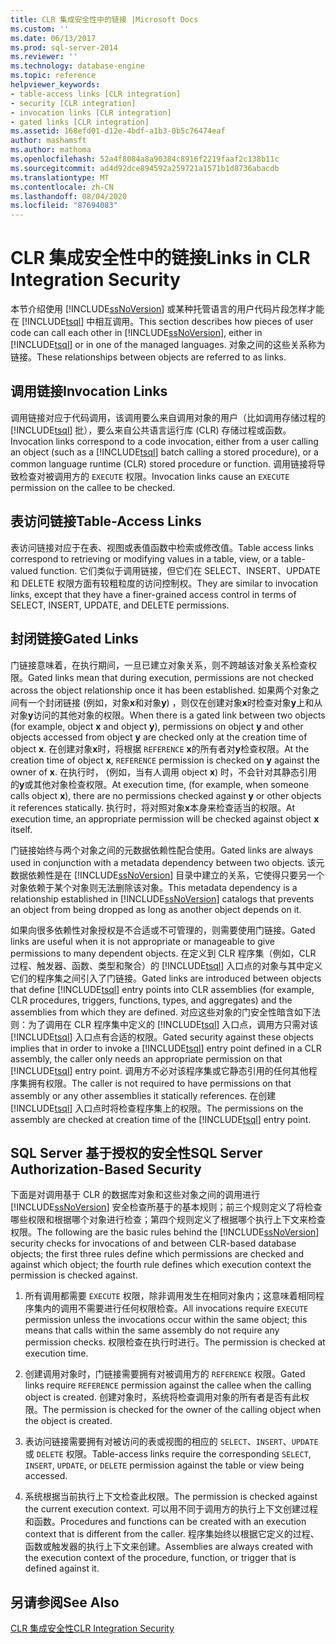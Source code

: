 ```yaml
---
title: CLR 集成安全性中的链接 |Microsoft Docs
ms.custom: ''
ms.date: 06/13/2017
ms.prod: sql-server-2014
ms.reviewer: ''
ms.technology: database-engine
ms.topic: reference
helpviewer_keywords:
- table-access links [CLR integration]
- security [CLR integration]
- invocation links [CLR integration]
- gated links [CLR integration]
ms.assetid: 168efd01-d12e-4bdf-a1b3-0b5c76474eaf
author: mashamsft
ms.author: mathoma
ms.openlocfilehash: 52a4f8084a8a90384c8916f2219faaf2c138b11c
ms.sourcegitcommit: ad4d92dce894592a259721a1571b1d8736abacdb
ms.translationtype: MT
ms.contentlocale: zh-CN
ms.lasthandoff: 08/04/2020
ms.locfileid: "87694083"
---
```

# <a name="links-in-clr-integration-security"></a><span data-ttu-id="25ebf-102">CLR 集成安全性中的链接</span><span class="sxs-lookup"><span data-stu-id="25ebf-102">Links in CLR Integration Security</span></span>
  <span data-ttu-id="25ebf-103">本节介绍使用 [!INCLUDE[ssNoVersion](../../includes/ssnoversion-md.md)] 或某种托管语言的用户代码片段怎样才能在 [!INCLUDE[tsql](../../includes/tsql-md.md)] 中相互调用。</span><span class="sxs-lookup"><span data-stu-id="25ebf-103">This section describes how pieces of user code can call each other in [!INCLUDE[ssNoVersion](../../includes/ssnoversion-md.md)], either in [!INCLUDE[tsql](../../includes/tsql-md.md)] or in one of the managed languages.</span></span> <span data-ttu-id="25ebf-104">对象之间的这些关系称为链接。</span><span class="sxs-lookup"><span data-stu-id="25ebf-104">These relationships between objects are referred to as links.</span></span>  
  
## <a name="invocation-links"></a><span data-ttu-id="25ebf-105">调用链接</span><span class="sxs-lookup"><span data-stu-id="25ebf-105">Invocation Links</span></span>  
 <span data-ttu-id="25ebf-106">调用链接对应于代码调用，该调用要么来自调用对象的用户（比如调用存储过程的 [!INCLUDE[tsql](../../includes/tsql-md.md)] 批），要么来自公共语言运行库 (CLR) 存储过程或函数。</span><span class="sxs-lookup"><span data-stu-id="25ebf-106">Invocation links correspond to a code invocation, either from a user calling an object (such as a [!INCLUDE[tsql](../../includes/tsql-md.md)] batch calling a stored procedure), or a common language runtime (CLR) stored procedure or function.</span></span> <span data-ttu-id="25ebf-107">调用链接将导致检查对被调用方的 `EXECUTE` 权限。</span><span class="sxs-lookup"><span data-stu-id="25ebf-107">Invocation links cause an `EXECUTE` permission on the callee to be checked.</span></span>  
  
## <a name="table-access-links"></a><span data-ttu-id="25ebf-108">表访问链接</span><span class="sxs-lookup"><span data-stu-id="25ebf-108">Table-Access Links</span></span>  
 <span data-ttu-id="25ebf-109">表访问链接对应于在表、视图或表值函数中检索或修改值。</span><span class="sxs-lookup"><span data-stu-id="25ebf-109">Table access links correspond to retrieving or modifying values in a table, view, or a table-valued function.</span></span> <span data-ttu-id="25ebf-110">它们类似于调用链接，但它们在 SELECT、INSERT、UPDATE 和 DELETE 权限方面有较粗粒度的访问控制权。</span><span class="sxs-lookup"><span data-stu-id="25ebf-110">They are similar to invocation links, except that they have a finer-grained access control in terms of SELECT, INSERT, UPDATE, and DELETE permissions.</span></span>  
  
## <a name="gated-links"></a><span data-ttu-id="25ebf-111">封闭链接</span><span class="sxs-lookup"><span data-stu-id="25ebf-111">Gated Links</span></span>  
 <span data-ttu-id="25ebf-112">门链接意味着，在执行期间，一旦已建立对象关系，则不跨越该对象关系检查权限。</span><span class="sxs-lookup"><span data-stu-id="25ebf-112">Gated links mean that during execution, permissions are not checked across the object relationship once it has been established.</span></span> <span data-ttu-id="25ebf-113">如果两个对象之间有一个封闭链接 (例如，对象**x**和对象**y**) ，则仅在创建对象**x**时检查对象**y**上和从对象**y**访问的其他对象的权限。</span><span class="sxs-lookup"><span data-stu-id="25ebf-113">When there is a gated link between two objects (for example, object **x** and object **y**), permissions on object **y** and other objects accessed from object **y** are checked only at the creation time of object **x**.</span></span> <span data-ttu-id="25ebf-114">在创建对象**x**时，将根据 `REFERENCE` **x**的所有者对**y**检查权限。</span><span class="sxs-lookup"><span data-stu-id="25ebf-114">At the creation time of object **x**, `REFERENCE` permission is checked on **y** against the owner of **x**.</span></span> <span data-ttu-id="25ebf-115">在执行时， (例如，当有人调用 object **x**) 时，不会针对其静态引用的**y**或其他对象检查权限。</span><span class="sxs-lookup"><span data-stu-id="25ebf-115">At execution time, (for example, when someone calls object **x**), there are no permissions checked against **y** or other objects it references statically.</span></span> <span data-ttu-id="25ebf-116">执行时，将对照对象**x**本身来检查适当的权限。</span><span class="sxs-lookup"><span data-stu-id="25ebf-116">At execution time, an appropriate permission will be checked against object **x** itself.</span></span>  
  
 <span data-ttu-id="25ebf-117">门链接始终与两个对象之间的元数据依赖性配合使用。</span><span class="sxs-lookup"><span data-stu-id="25ebf-117">Gated links are always used in conjunction with a metadata dependency between two objects.</span></span> <span data-ttu-id="25ebf-118">该元数据依赖性是在 [!INCLUDE[ssNoVersion](../../includes/ssnoversion-md.md)] 目录中建立的关系，它使得只要另一个对象依赖于某个对象则无法删除该对象。</span><span class="sxs-lookup"><span data-stu-id="25ebf-118">This metadata dependency is a relationship established in [!INCLUDE[ssNoVersion](../../includes/ssnoversion-md.md)] catalogs that prevents an object from being dropped as long as another object depends on it.</span></span>  
  
 <span data-ttu-id="25ebf-119">如果向很多依赖性对象授权是不合适或不可管理的，则需要使用门链接。</span><span class="sxs-lookup"><span data-stu-id="25ebf-119">Gated links are useful when it is not appropriate or manageable to give permissions to many dependent objects.</span></span> <span data-ttu-id="25ebf-120">在定义到 CLR 程序集（例如，CLR 过程、触发器、函数、类型和聚合）的 [!INCLUDE[tsql](../../includes/tsql-md.md)] 入口点的对象与其中定义它们的程序集之间引入了门链接。</span><span class="sxs-lookup"><span data-stu-id="25ebf-120">Gated links are introduced between objects that define [!INCLUDE[tsql](../../includes/tsql-md.md)] entry points into CLR assemblies (for example, CLR procedures, triggers, functions, types, and aggregates) and the assemblies from which they are defined.</span></span> <span data-ttu-id="25ebf-121">对应这些对象的门安全性暗含如下法则：为了调用在 CLR 程序集中定义的 [!INCLUDE[tsql](../../includes/tsql-md.md)] 入口点，调用方只需对该 [!INCLUDE[tsql](../../includes/tsql-md.md)] 入口点有合适的权限。</span><span class="sxs-lookup"><span data-stu-id="25ebf-121">Gated security against these objects implies that in order to invoke a [!INCLUDE[tsql](../../includes/tsql-md.md)] entry point defined in a CLR assembly, the caller only needs an appropriate permission on that [!INCLUDE[tsql](../../includes/tsql-md.md)] entry point.</span></span> <span data-ttu-id="25ebf-122">调用方不必对该程序集或它静态引用的任何其他程序集拥有权限。</span><span class="sxs-lookup"><span data-stu-id="25ebf-122">The caller is not required to have permissions on that assembly or any other assemblies it statically references.</span></span> <span data-ttu-id="25ebf-123">在创建 [!INCLUDE[tsql](../../includes/tsql-md.md)] 入口点时将检查程序集上的权限。</span><span class="sxs-lookup"><span data-stu-id="25ebf-123">The permissions on the assembly are checked at creation time of the [!INCLUDE[tsql](../../includes/tsql-md.md)] entry point.</span></span>  
  
## <a name="sql-server-authorization-based-security"></a><span data-ttu-id="25ebf-124">SQL Server 基于授权的安全性</span><span class="sxs-lookup"><span data-stu-id="25ebf-124">SQL Server Authorization-Based Security</span></span>  
 <span data-ttu-id="25ebf-125">下面是对调用基于 CLR 的数据库对象和这些对象之间的调用进行 [!INCLUDE[ssNoVersion](../../includes/ssnoversion-md.md)] 安全检查所基于的基本规则；前三个规则定义了将检查哪些权限和根据哪个对象进行检查；第四个规则定义了根据哪个执行上下文来检查权限。</span><span class="sxs-lookup"><span data-stu-id="25ebf-125">The following are the basic rules behind the [!INCLUDE[ssNoVersion](../../includes/ssnoversion-md.md)] security checks for invocations of and between CLR-based database objects; the first three rules define which permissions are checked and against which object; the fourth rule defines which execution context the permission is checked against.</span></span>  
  
1.  <span data-ttu-id="25ebf-126">所有调用都需要 `EXECUTE` 权限，除非调用发生在相同对象内；这意味着相同程序集内的调用不需要进行任何权限检查。</span><span class="sxs-lookup"><span data-stu-id="25ebf-126">All invocations require `EXECUTE` permission unless the invocations occur within the same object; this means that calls within the same assembly do not require any permission checks.</span></span> <span data-ttu-id="25ebf-127">权限检查在执行时进行。</span><span class="sxs-lookup"><span data-stu-id="25ebf-127">The permission is checked at execution time.</span></span>  
  
2.  <span data-ttu-id="25ebf-128">创建调用对象时，门链接需要拥有对被调用方的 `REFERENCE` 权限。</span><span class="sxs-lookup"><span data-stu-id="25ebf-128">Gated links require `REFERENCE` permission against the callee when the calling object is created.</span></span> <span data-ttu-id="25ebf-129">创建对象时，系统将检查调用对象的所有者是否有此权限。</span><span class="sxs-lookup"><span data-stu-id="25ebf-129">The permission is checked for the owner of the calling object when the object is created.</span></span>  
  
3.  <span data-ttu-id="25ebf-130">表访问链接需要拥有对被访问的表或视图的相应的 `SELECT`、`INSERT`、`UPDATE` 或 `DELETE` 权限。</span><span class="sxs-lookup"><span data-stu-id="25ebf-130">Table-access links require the corresponding `SELECT`, `INSERT`, `UPDATE`, or `DELETE` permission against the table or view being accessed.</span></span>  
  
4.  <span data-ttu-id="25ebf-131">系统根据当前执行上下文检查此权限。</span><span class="sxs-lookup"><span data-stu-id="25ebf-131">The permission is checked against the current execution context.</span></span> <span data-ttu-id="25ebf-132">可以用不同于调用方的执行上下文创建过程和函数。</span><span class="sxs-lookup"><span data-stu-id="25ebf-132">Procedures and functions can be created with an execution context that is different from the caller.</span></span> <span data-ttu-id="25ebf-133">程序集始终以根据它定义的过程、函数或触发器的执行上下文来创建。</span><span class="sxs-lookup"><span data-stu-id="25ebf-133">Assemblies are always created with the execution context of the procedure, function, or trigger that is defined against it.</span></span>  
  
## <a name="see-also"></a><span data-ttu-id="25ebf-134">另请参阅</span><span class="sxs-lookup"><span data-stu-id="25ebf-134">See Also</span></span>  
 [<span data-ttu-id="25ebf-135">CLR 集成安全性</span><span class="sxs-lookup"><span data-stu-id="25ebf-135">CLR Integration Security</span></span>](../../relational-databases/clr-integration/security/clr-integration-security.md)  
  
  
